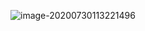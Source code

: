 ![image-20200730113221496](C:\Users\大梦\AppData\Roaming\Typora\typora-user-images\image-20200730113221496.png)